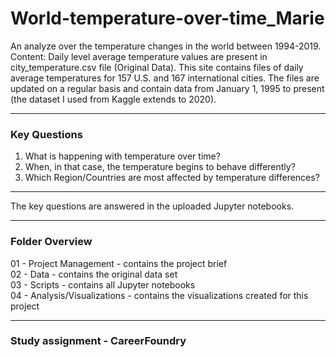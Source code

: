 # World-temperature-over-time_Marie
An analyze over the temperature changes in the world between 1994-2019. 
<br>Content: Daily level average temperature values are present in city_temperature.csv file (Original Data).
This site contains files of daily average temperatures for 157 U.S. and 167 international cities. The files are updated on a regular basis and contain data from January 1, 1995 to present (the dataset I used from Kaggle extends to 2020).

--------------------------------------------------------------------------------------------------------------------------------------------------------------------

### **Key Questions**
1. What is happening with temperature over time?
2. When, in that case, the temperature begins to behave differently?
3. Which Region/Countries are most affected by temperature differences?
--------------------------------------------------------------------------------------------------------------------------------------------------------------------
The key questions are answered in the uploaded Jupyter notebooks.

--------------------------------------------------------------------------------------------------------------------------------------------------------------------
### Folder Overview

01 - Project Management - contains the project brief
<br/>02 - Data - contains the original data set
<br/>03 - Scripts - contains all Jupyter notebooks
<br/>04 - Analysis/Visualizations - contains the visualizations created for this project

--------------------------------------------------------------------------------------------------------------------------------------------------------------------
### **Study assignment - CareerFoundry**
